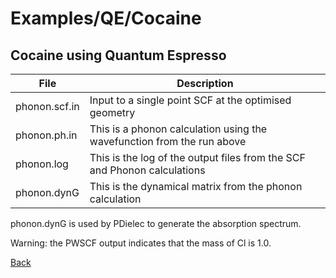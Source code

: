 # Examples/QE/Cocaine
## Cocaine using Quantum Espresso

| **File**        | **Description**                                                           |
| --------------- | ------------------------------------------------------------------------- |
| phonon.scf.in   |Input to a single point SCF at the optimised geometry                      |
| phonon.ph.in    |This is a phonon calculation using the wavefunction from the run above     |
| phonon.log      |This is the log of the output files from the SCF and Phonon calculations   |
| phonon.dynG     |This is the dynamical matrix from the phonon calculation                   |

phonon.dynG is used by PDielec to generate the absorption spectrum.

Warning: the PWSCF output indicates that the mass of Cl is 1.0.  

[Back](..)
